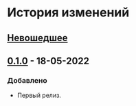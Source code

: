 # История изменений

## [Невошедшее]

## [0.1.0] - 18-05-2022
### Добавлено
- Первый релиз.


[Невошедшее]: https://github.com/interlark/parser_2gis/compare/v0.1.0...HEAD
[0.1.0]: https://github.com/interlark/parser_2gis/releases/tag/v0.1.0
